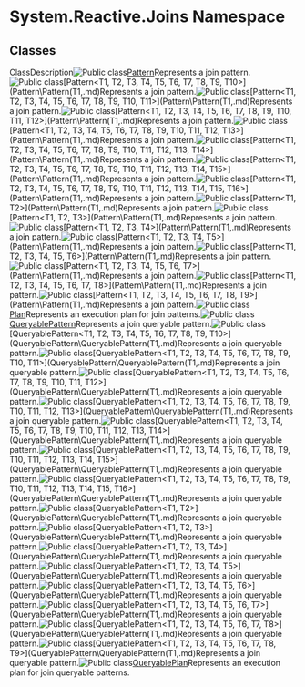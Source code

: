 # System.Reactive.Joins Namespace

## Classes

ClassDescription![Public class](https://reactiveui.net/assets/img/Hh212009.pubclass(en-us,VS.103).gif "Public class")[Pattern](Pattern\Pattern.md)Represents a join pattern.![Public class](https://reactiveui.net/assets/img/Hh212009.pubclass(en-us,VS.103).gif "Public class")[Pattern<T1, T2, T3, T4, T5, T6, T7, T8, T9, T10>](Pattern\Pattern(T1,.md)Represents a join pattern.![Public class](https://reactiveui.net/assets/img/Hh212009.pubclass(en-us,VS.103).gif "Public class")[Pattern<T1, T2, T3, T4, T5, T6, T7, T8, T9, T10, T11>](Pattern\Pattern(T1,.md)Represents a join pattern.![Public class](https://reactiveui.net/assets/img/Hh212009.pubclass(en-us,VS.103).gif "Public class")[Pattern<T1, T2, T3, T4, T5, T6, T7, T8, T9, T10, T11, T12>](Pattern\Pattern(T1,.md)Represents a join pattern.![Public class](https://reactiveui.net/assets/img/Hh212009.pubclass(en-us,VS.103).gif "Public class")[Pattern<T1, T2, T3, T4, T5, T6, T7, T8, T9, T10, T11, T12, T13>](Pattern\Pattern(T1,.md)Represents a join pattern.![Public class](https://reactiveui.net/assets/img/Hh212009.pubclass(en-us,VS.103).gif "Public class")[Pattern<T1, T2, T3, T4, T5, T6, T7, T8, T9, T10, T11, T12, T13, T14>](Pattern\Pattern(T1,.md)Represents a join pattern.![Public class](https://reactiveui.net/assets/img/Hh212009.pubclass(en-us,VS.103).gif "Public class")[Pattern<T1, T2, T3, T4, T5, T6, T7, T8, T9, T10, T11, T12, T13, T14, T15>](Pattern\Pattern(T1,.md)Represents a join pattern.![Public class](https://reactiveui.net/assets/img/Hh212009.pubclass(en-us,VS.103).gif "Public class")[Pattern<T1, T2, T3, T4, T5, T6, T7, T8, T9, T10, T11, T12, T13, T14, T15, T16>](Pattern\Pattern(T1,.md)Represents a join pattern.![Public class](https://reactiveui.net/assets/img/Hh212009.pubclass(en-us,VS.103).gif "Public class")[Pattern<T1, T2>](Pattern\Pattern(T1,.md)Represents a join pattern.![Public class](https://reactiveui.net/assets/img/Hh212009.pubclass(en-us,VS.103).gif "Public class")[Pattern<T1, T2, T3>](Pattern\Pattern(T1,.md)Represents a join pattern.![Public class](https://reactiveui.net/assets/img/Hh212009.pubclass(en-us,VS.103).gif "Public class")[Pattern<T1, T2, T3, T4>](Pattern\Pattern(T1,.md)Represents a join pattern.![Public class](https://reactiveui.net/assets/img/Hh212009.pubclass(en-us,VS.103).gif "Public class")[Pattern<T1, T2, T3, T4, T5>](Pattern\Pattern(T1,.md)Represents a join pattern.![Public class](https://reactiveui.net/assets/img/Hh212009.pubclass(en-us,VS.103).gif "Public class")[Pattern<T1, T2, T3, T4, T5, T6>](Pattern\Pattern(T1,.md)Represents a join pattern.![Public class](https://reactiveui.net/assets/img/Hh212009.pubclass(en-us,VS.103).gif "Public class")[Pattern<T1, T2, T3, T4, T5, T6, T7>](Pattern\Pattern(T1,.md)Represents a join pattern.![Public class](https://reactiveui.net/assets/img/Hh212009.pubclass(en-us,VS.103).gif "Public class")[Pattern<T1, T2, T3, T4, T5, T6, T7, T8>](Pattern\Pattern(T1,.md)Represents a join pattern.![Public class](https://reactiveui.net/assets/img/Hh212009.pubclass(en-us,VS.103).gif "Public class")[Pattern<T1, T2, T3, T4, T5, T6, T7, T8, T9>](Pattern\Pattern(T1,.md)Represents a join pattern.![Public class](https://reactiveui.net/assets/img/Hh212009.pubclass(en-us,VS.103).gif "Public class")[Plan<TResult>](Plan\Plan(TResult).md)Represents an execution plan for join patterns.![Public class](https://reactiveui.net/assets/img/Hh212009.pubclass(en-us,VS.103).gif "Public class")[QueryablePattern](QueryablePattern\QueryablePattern.md)Represents a join queryable pattern.![Public class](https://reactiveui.net/assets/img/Hh212009.pubclass(en-us,VS.103).gif "Public class")[QueryablePattern<T1, T2, T3, T4, T5, T6, T7, T8, T9, T10>](QueryablePattern\QueryablePattern(T1,.md)Represents a join queryable pattern.![Public class](https://reactiveui.net/assets/img/Hh212009.pubclass(en-us,VS.103).gif "Public class")[QueryablePattern<T1, T2, T3, T4, T5, T6, T7, T8, T9, T10, T11>](QueryablePattern\QueryablePattern(T1,.md)Represents a join queryable pattern.![Public class](https://reactiveui.net/assets/img/Hh212009.pubclass(en-us,VS.103).gif "Public class")[QueryablePattern<T1, T2, T3, T4, T5, T6, T7, T8, T9, T10, T11, T12>](QueryablePattern\QueryablePattern(T1,.md)Represents a join queryable pattern.![Public class](https://reactiveui.net/assets/img/Hh212009.pubclass(en-us,VS.103).gif "Public class")[QueryablePattern<T1, T2, T3, T4, T5, T6, T7, T8, T9, T10, T11, T12, T13>](QueryablePattern\QueryablePattern(T1,.md)Represents a join queryable pattern.![Public class](https://reactiveui.net/assets/img/Hh212009.pubclass(en-us,VS.103).gif "Public class")[QueryablePattern<T1, T2, T3, T4, T5, T6, T7, T8, T9, T10, T11, T12, T13, T14>](QueryablePattern\QueryablePattern(T1,.md)Represents a join queryable pattern.![Public class](https://reactiveui.net/assets/img/Hh212009.pubclass(en-us,VS.103).gif "Public class")[QueryablePattern<T1, T2, T3, T4, T5, T6, T7, T8, T9, T10, T11, T12, T13, T14, T15>](QueryablePattern\QueryablePattern(T1,.md)Represents a join queryable pattern.![Public class](https://reactiveui.net/assets/img/Hh212009.pubclass(en-us,VS.103).gif "Public class")[QueryablePattern<T1, T2, T3, T4, T5, T6, T7, T8, T9, T10, T11, T12, T13, T14, T15, T16>](QueryablePattern\QueryablePattern(T1,.md)Represents a join queryable pattern.![Public class](https://reactiveui.net/assets/img/Hh212009.pubclass(en-us,VS.103).gif "Public class")[QueryablePattern<T1, T2>](QueryablePattern\QueryablePattern(T1,.md)Represents a join queryable pattern.![Public class](https://reactiveui.net/assets/img/Hh212009.pubclass(en-us,VS.103).gif "Public class")[QueryablePattern<T1, T2, T3>](QueryablePattern\QueryablePattern(T1,.md)Represents a join queryable pattern.![Public class](https://reactiveui.net/assets/img/Hh212009.pubclass(en-us,VS.103).gif "Public class")[QueryablePattern<T1, T2, T3, T4>](QueryablePattern\QueryablePattern(T1,.md)Represents a join queryable pattern.![Public class](https://reactiveui.net/assets/img/Hh212009.pubclass(en-us,VS.103).gif "Public class")[QueryablePattern<T1, T2, T3, T4, T5>](QueryablePattern\QueryablePattern(T1,.md)Represents a join queryable pattern.![Public class](https://reactiveui.net/assets/img/Hh212009.pubclass(en-us,VS.103).gif "Public class")[QueryablePattern<T1, T2, T3, T4, T5, T6>](QueryablePattern\QueryablePattern(T1,.md)Represents a join queryable pattern.![Public class](https://reactiveui.net/assets/img/Hh212009.pubclass(en-us,VS.103).gif "Public class")[QueryablePattern<T1, T2, T3, T4, T5, T6, T7>](QueryablePattern\QueryablePattern(T1,.md)Represents a join queryable pattern.![Public class](https://reactiveui.net/assets/img/Hh212009.pubclass(en-us,VS.103).gif "Public class")[QueryablePattern<T1, T2, T3, T4, T5, T6, T7, T8>](QueryablePattern\QueryablePattern(T1,.md)Represents a join queryable pattern.![Public class](https://reactiveui.net/assets/img/Hh212009.pubclass(en-us,VS.103).gif "Public class")[QueryablePattern<T1, T2, T3, T4, T5, T6, T7, T8, T9>](QueryablePattern\QueryablePattern(T1,.md)Represents a join queryable pattern.![Public class](https://reactiveui.net/assets/img/Hh212009.pubclass(en-us,VS.103).gif "Public class")[QueryablePlan<TResult>](QueryablePlan\QueryablePlan(TResult).md)Represents an execution plan for join queryable patterns.
